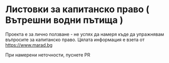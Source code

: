 # Листовки за капитанско право ( Вътрешни водни пътища )

Проекта е за лично ползване - не успях да намеря къде да упражнявам въпросите за капитанско право. Цялата информация е взета от https://www.marad.bg 

При намерени неточности, пуснете PR